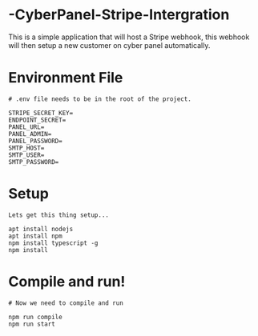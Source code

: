 # -CyberPanel-Stripe-Intergration
This is a simple application that will host a Stripe webhook, this webhook will then setup a new customer on cyber panel automatically. 





# Environment File

```dosini
# .env file needs to be in the root of the project.

STRIPE_SECRET_KEY=
ENDPOINT_SECRET=
PANEL_URL=
PANEL_ADMIN=
PANEL_PASSWORD=
SMTP_HOST=
SMTP_USER=
SMTP_PASSWORD=
```

# Setup

```
Lets get this thing setup...

apt install nodejs
apt install npm
npm install typescript -g
npm install

```

# Compile and run!

```
# Now we need to compile and run

npm run compile
npm run start
```




